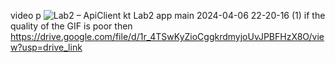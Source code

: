 video p
![Lab2 – ApiClient kt  Lab2 app main  2024-04-06 22-20-16 (1)](https://github.com/kamzayevm/Lab2-Android/assets/122873632/0c17f32f-bdcb-416f-a3c2-5ccc36ff4c24)
if the quality of the GIF is poor then
https://drive.google.com/file/d/1r_4TSwKyZioCggkrdmyjoUvJPBFHzX8O/view?usp=drive_link
